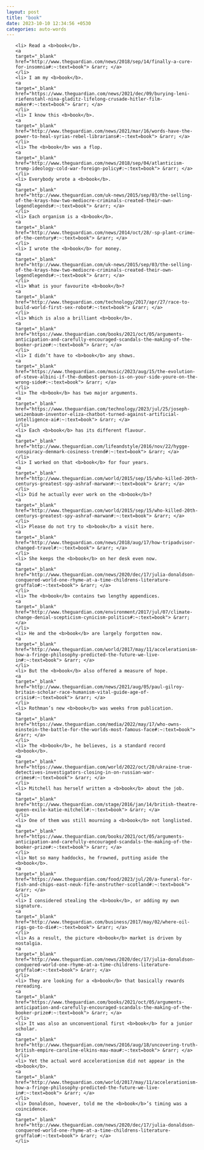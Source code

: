 ```yaml
---
layout: post
title: "book"
date: 2023-10-10 12:34:56 +0530
categories: auto-words
---
```

<ol>

    <li> Read a <b>book</b>.
    <a 
    target="_blank" 
    href="http://www.theguardian.com/news/2018/sep/14/finally-a-cure-for-insomnia#:~:text=book"> &rarr; </a>
    </li>
    <li> I am my <b>book</b>.
    <a 
    target="_blank" 
    href="https://www.theguardian.com/news/2021/dec/09/burying-leni-riefenstahl-nina-gladitz-lifelong-crusade-hitler-film-maker#:~:text=book"> &rarr; </a>
    </li>
    <li> I know this <b>book</b>.
    <a 
    target="_blank" 
    href="http://www.theguardian.com/news/2021/mar/16/words-have-the-power-to-heal-syrias-rebel-librarians#:~:text=book"> &rarr; </a>
    </li>
    <li> The <b>book</b> was a flop.
    <a 
    target="_blank" 
    href="http://www.theguardian.com/news/2018/sep/04/atlanticism-trump-ideology-cold-war-foreign-policy#:~:text=book"> &rarr; </a>
    </li>
    <li> Everybody wrote a <b>book</b>.
    <a 
    target="_blank" 
    href="http://www.theguardian.com/uk-news/2015/sep/03/the-selling-of-the-krays-how-two-mediocre-criminals-created-their-own-legendlegends#:~:text=book"> &rarr; </a>
    </li>
    <li> Each organism is a <b>book</b>.
    <a 
    target="_blank" 
    href="http://www.theguardian.com/news/2014/oct/28/-sp-plant-crime-of-the-century#:~:text=book"> &rarr; </a>
    </li>
    <li> I wrote the <b>book</b> for money.
    <a 
    target="_blank" 
    href="http://www.theguardian.com/uk-news/2015/sep/03/the-selling-of-the-krays-how-two-mediocre-criminals-created-their-own-legendlegends#:~:text=book"> &rarr; </a>
    </li>
    <li> What is your favourite <b>book</b>?
    <a 
    target="_blank" 
    href="http://www.theguardian.com/technology/2017/apr/27/race-to-build-world-first-sex-robot#:~:text=book"> &rarr; </a>
    </li>
    <li> Which is also a brilliant <b>book</b>.
    <a 
    target="_blank" 
    href="https://www.theguardian.com/books/2021/oct/05/arguments-anticipation-and-carefully-encouraged-scandals-the-making-of-the-booker-prize#:~:text=book"> &rarr; </a>
    </li>
    <li> I didn’t have to <b>book</b> any shows.
    <a 
    target="_blank" 
    href="https://www.theguardian.com/music/2023/aug/15/the-evolution-of-steve-albini-if-the-dumbest-person-is-on-your-side-youre-on-the-wrong-side#:~:text=book"> &rarr; </a>
    </li>
    <li> The <b>book</b> has two major arguments.
    <a 
    target="_blank" 
    href="https://www.theguardian.com/technology/2023/jul/25/joseph-weizenbaum-inventor-eliza-chatbot-turned-against-artificial-intelligence-ai#:~:text=book"> &rarr; </a>
    </li>
    <li> Each <b>book</b> has its different flavour.
    <a 
    target="_blank" 
    href="http://www.theguardian.com/lifeandstyle/2016/nov/22/hygge-conspiracy-denmark-cosiness-trend#:~:text=book"> &rarr; </a>
    </li>
    <li> I worked on that <b>book</b> for four years.
    <a 
    target="_blank" 
    href="http://www.theguardian.com/world/2015/sep/15/who-killed-20th-centurys-greatest-spy-ashraf-marwan#:~:text=book"> &rarr; </a>
    </li>
    <li> Did he actually ever work on the <b>book</b>?
    <a 
    target="_blank" 
    href="http://www.theguardian.com/world/2015/sep/15/who-killed-20th-centurys-greatest-spy-ashraf-marwan#:~:text=book"> &rarr; </a>
    </li>
    <li> Please do not try to <b>book</b> a visit here.
    <a 
    target="_blank" 
    href="http://www.theguardian.com/news/2018/aug/17/how-tripadvisor-changed-travel#:~:text=book"> &rarr; </a>
    </li>
    <li> She keeps the <b>book</b> on her desk even now.
    <a 
    target="_blank" 
    href="http://www.theguardian.com/news/2020/dec/17/julia-donaldson-conquered-world-one-rhyme-at-a-time-childrens-literature-gruffalo#:~:text=book"> &rarr; </a>
    </li>
    <li> The <b>book</b> contains two lengthy appendices.
    <a 
    target="_blank" 
    href="http://www.theguardian.com/environment/2017/jul/07/climate-change-denial-scepticism-cynicism-politics#:~:text=book"> &rarr; </a>
    </li>
    <li> He and the <b>book</b> are largely forgotten now.
    <a 
    target="_blank" 
    href="http://www.theguardian.com/world/2017/may/11/accelerationism-how-a-fringe-philosophy-predicted-the-future-we-live-in#:~:text=book"> &rarr; </a>
    </li>
    <li> But the <b>book</b> also offered a measure of hope.
    <a 
    target="_blank" 
    href="http://www.theguardian.com/news/2021/aug/05/paul-gilroy-britain-scholar-race-humanism-vital-guide-age-of-crisis#:~:text=book"> &rarr; </a>
    </li>
    <li> Rothman’s new <b>book</b> was weeks from publication.
    <a 
    target="_blank" 
    href="https://www.theguardian.com/media/2022/may/17/who-owns-einstein-the-battle-for-the-worlds-most-famous-face#:~:text=book"> &rarr; </a>
    </li>
    <li> The <b>book</b>, he believes, is a standard record <b>book</b>.
    <a 
    target="_blank" 
    href="https://www.theguardian.com/world/2022/oct/20/ukraine-true-detectives-investigators-closing-in-on-russian-war-crimes#:~:text=book"> &rarr; </a>
    </li>
    <li> Mitchell has herself written a <b>book</b> about the job.
    <a 
    target="_blank" 
    href="http://www.theguardian.com/stage/2016/jan/14/british-theatre-queen-exile-katie-mitchell#:~:text=book"> &rarr; </a>
    </li>
    <li> One of them was still mourning a <b>book</b> not longlisted.
    <a 
    target="_blank" 
    href="https://www.theguardian.com/books/2021/oct/05/arguments-anticipation-and-carefully-encouraged-scandals-the-making-of-the-booker-prize#:~:text=book"> &rarr; </a>
    </li>
    <li> Not so many haddocks, he frowned, putting aside the <b>book</b>.
    <a 
    target="_blank" 
    href="https://www.theguardian.com/food/2023/jul/20/a-funeral-for-fish-and-chips-east-neuk-fife-anstruther-scotland#:~:text=book"> &rarr; </a>
    </li>
    <li> I considered stealing the <b>book</b>, or adding my own signature.
    <a 
    target="_blank" 
    href="http://www.theguardian.com/business/2017/may/02/where-oil-rigs-go-to-die#:~:text=book"> &rarr; </a>
    </li>
    <li> As a result, the picture <b>book</b> market is driven by nostalgia.
    <a 
    target="_blank" 
    href="http://www.theguardian.com/news/2020/dec/17/julia-donaldson-conquered-world-one-rhyme-at-a-time-childrens-literature-gruffalo#:~:text=book"> &rarr; </a>
    </li>
    <li> They are looking for a <b>book</b> that basically rewards rereading.
    <a 
    target="_blank" 
    href="https://www.theguardian.com/books/2021/oct/05/arguments-anticipation-and-carefully-encouraged-scandals-the-making-of-the-booker-prize#:~:text=book"> &rarr; </a>
    </li>
    <li> It was also an unconventional first <b>book</b> for a junior scholar.
    <a 
    target="_blank" 
    href="http://www.theguardian.com/news/2016/aug/18/uncovering-truth-british-empire-caroline-elkins-mau-mau#:~:text=book"> &rarr; </a>
    </li>
    <li> Yet the actual word accelerationism did not appear in the <b>book</b>.
    <a 
    target="_blank" 
    href="http://www.theguardian.com/world/2017/may/11/accelerationism-how-a-fringe-philosophy-predicted-the-future-we-live-in#:~:text=book"> &rarr; </a>
    </li>
    <li> Donaldson, however, told me the <b>book</b>’s timing was a coincidence.
    <a 
    target="_blank" 
    href="http://www.theguardian.com/news/2020/dec/17/julia-donaldson-conquered-world-one-rhyme-at-a-time-childrens-literature-gruffalo#:~:text=book"> &rarr; </a>
    </li>